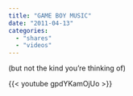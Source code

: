 ```yaml
---
title: "GAME BOY MUSIC"
date: "2011-04-13"
categories:
  - "shares"
  - "videos"
---
```


(but not the kind you’re thinking of)

{{< youtube gpdYKamOjUo >}}
